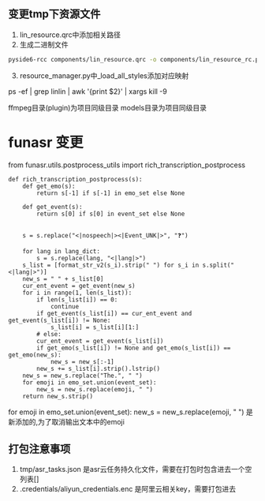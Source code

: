 ## 变更tmp下资源文件
1. lin_resource.qrc中添加相关路径
2. 生成二进制文件
```bash
pyside6-rcc components/lin_resource.qrc -o components/lin_resource_rc.py
```
3. resource_manager.py中_load_all_styles添加对应映射


ps -ef | grep linlin | awk '{print $2}' | xargs kill -9


ffmpeg目录(plugin)为项目同级目录
models目录为项目同级目录

# funasr 变更
from funasr.utils.postprocess_utils import rich_transcription_postprocess
```angular2html
def rich_transcription_postprocess(s):
    def get_emo(s):
        return s[-1] if s[-1] in emo_set else None

    def get_event(s):
        return s[0] if s[0] in event_set else None


    s = s.replace("<|nospeech|><|Event_UNK|>", "❓")

    for lang in lang_dict:
        s = s.replace(lang, "<|lang|>")
    s_list = [format_str_v2(s_i).strip(" ") for s_i in s.split("<|lang|>")]
    new_s = " " + s_list[0]
    cur_ent_event = get_event(new_s)
    for i in range(1, len(s_list)):
        if len(s_list[i]) == 0:
            continue
        if get_event(s_list[i]) == cur_ent_event and get_event(s_list[i]) != None:
            s_list[i] = s_list[i][1:]
        # else:
        cur_ent_event = get_event(s_list[i])
        if get_emo(s_list[i]) != None and get_emo(s_list[i]) == get_emo(new_s):
            new_s = new_s[:-1]
        new_s += s_list[i].strip().lstrip()
    new_s = new_s.replace("The.", " ")
    for emoji in emo_set.union(event_set):
        new_s = new_s.replace(emoji, " ")
    return new_s.strip()
```

for emoji in emo_set.union(event_set):
    new_s = new_s.replace(emoji, " ")
是新添加的,为了取消输出文本中的emoji


## 打包注意事项
1. tmp/asr_tasks.json 是asr云任务持久化文件，需要在打包时包含进去一个空列表[]
2. .credentials/aliyun_credentials.enc 是阿里云相关key，需要打包进去